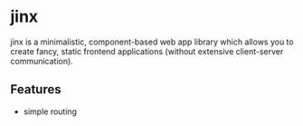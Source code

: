 # jinx #
jinx is a minimalistic, component-based web app library which allows you to create fancy, static frontend applications (without extensive client-server communication).

## Features ##

- simple routing
